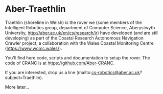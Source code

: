 # Aber-Traethlin

Traethlin (shoreline in Welsh) is the rover we (some members of the Intelligent Robotics group, department of Computer Science, Aberystwyth University, http://aber.ac.uk/en/cs/research/ir) have developed (and are still developing) as part of the Coastal Research Autonomous Navigation Crawler project, a collaboration with the Wales Coastal Monitoring Centre (https://www.wcmc.wales/).

You'll find here code, scripts and documentation to setup the rover.  The code of CRANC is at https://github.com/Aber-CRANC.

If you are interested, drop us a line (mailto:cs-robotics@aber.ac.uk?subject=Traethlin).

More later...
